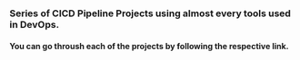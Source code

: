 ### Series of CICD Pipeline Projects using almost every tools used in DevOps.

#### You can go throush each of the projects by following the respective link.
